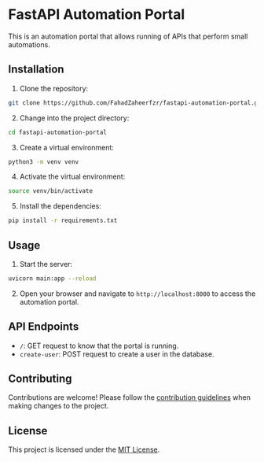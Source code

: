 # FastAPI Automation Portal

This is an automation portal that allows running of APIs that perform small automations.

## Installation

1. Clone the repository:

  ```bash
  git clone https://github.com/FahadZaheerfzr/fastapi-automation-portal.git
  ```

2. Change into the project directory:

  ```bash
  cd fastapi-automation-portal
  ```

3. Create a virtual environment:

  ```bash
  python3 -m venv venv
  ```

4. Activate the virtual environment:

  ```bash
  source venv/bin/activate
  ```

5. Install the dependencies:

  ```bash
  pip install -r requirements.txt
  ```

## Usage

1. Start the server:

  ```bash
  uvicorn main:app --reload
  ```

2. Open your browser and navigate to `http://localhost:8000` to access the automation portal.

## API Endpoints

- `/`: GET request to know that the portal is running.
- `create-user`: POST request to create a user in the database.

## Contributing

Contributions are welcome! Please follow the [contribution guidelines](CONTRIBUTING.md) when making changes to the project.

## License

This project is licensed under the [MIT License](LICENSE).